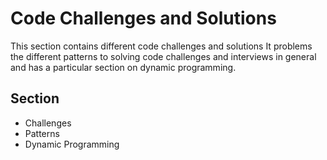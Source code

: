﻿# Code Challenges and Solutions 
  This section contains different code challenges and solutions 
  It problems the different patterns to solving code challenges and interviews in 
  general and has a particular section on dynamic programming. 

## Section 
- Challenges
- Patterns 
- Dynamic Programming
 
